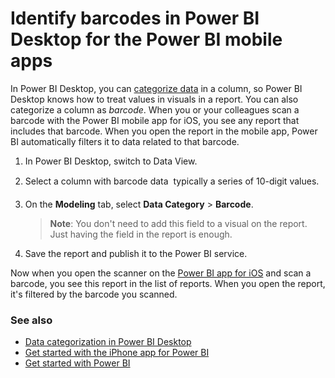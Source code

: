 <properties 
   pageTitle="Identify barcodes in Power BI Desktop for the Power BI mobile apps"
   description="When you identify a barcode field in your model in Power BI Desktop, you can filter data for barcodes automatically in the Power BI mobile apps for iOS."
   services="powerbi" 
   documentationCenter="" 
   authors="maggiesMSFT" 
   manager="mblythe" 
   editor=""
   tags=""
   qualityFocus="no"
   qualityDate=""/>
 
<tags
   ms.service="powerbi"
   ms.devlang="NA"
   ms.topic="article"
   ms.tgt_pltfrm="NA"
   ms.workload="powerbi"
   ms.date="06/08/2016"
   ms.author="maggies"/>

# Identify barcodes in Power BI Desktop for the Power BI mobile apps

In Power BI Desktop, you can [categorize data](powerbi-desktop-data-categorization.md) in a column, so Power BI Desktop knows how to treat values in visuals in a report. You can also categorize a column as *barcode*. When you or your colleagues scan a barcode with the Power BI mobile app for iOS, you see any report that includes that barcode. When you open the report in the mobile app, Power BI automatically filters it to data related to that barcode. 

1. In Power BI Desktop, switch to Data View.

2. Select a column with barcode data &#151; typically a series of 10-digit values.

3. On the **Modeling** tab, select **Data Category** > **Barcode**.

    >**Note**: You don't need to add this field to a visual on the report. Just having the field in the report is enough.

5. Save the report and publish it to the Power BI service.

Now when you open the scanner on the [Power BI app for iOS](powerbi-mobile-ipad-iphone-apps.md) and scan a barcode, you see this report in the list of reports. When you open the report, it's filtered by the barcode you scanned.

### See also  
- [Data categorization in Power BI Desktop](powerbi-desktop-data-categorization.md)  
- [Get started with the iPhone app for Power BI](powerbi-mobile-iphone-app-get-started.md)  
- [Get started with Power BI](powerbi-service-get-started.md)  
